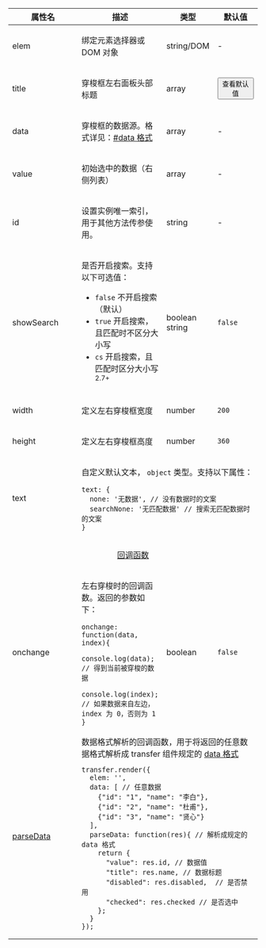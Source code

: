 <table class="layui-table">
  <colgroup>
    <col width="150">
    <col>
    <col width="100">
    <col width="100">
  </colgroup>
  <thead>
    <tr>
      <th>属性名</th>
      <th>描述</th>
      <th>类型</th>
      <th>默认值</th>
    </tr> 
  </thead>
  <tbody>
    <tr>
<td>elem</td>
<td>
  
绑定元素选择器或 DOM 对象

</td>
<td>string/DOM</td>
<td>-</td>
    </tr>
    <tr>
<td>title</td>
<td>
  
穿梭框左右面板头部标题

</td>
<td>array</td>
<td>

<button class="layui-btn layui-btn-sm layui-btn-primary" lay-layer="{
  title: 'title 属性默认值',
  content: '<div>title: [\'列表一\',\'列表二\']</div>'
}">查看默认值</button>

</td>
    </tr>
    <tr>
<td>data</td>
<td>
  
穿梭框的数据源。格式详见：[#data 格式](#options.data)

</td>
<td>array</td>
<td>-</td>
    </tr>
    <tr>
<td>value</td>
<td>
  
初始选中的数据（右侧列表）

</td>
<td>array</td>
<td>-</td>
    </tr>
    <tr>
<td>id</td>
<td>
  
设置实例唯一索引，用于其他方法传参使用。

</td>
<td>string</td>
<td>-</td>
    </tr>
    <tr>
<td>showSearch</td>
<td>
  
是否开启搜索。支持以下可选值：

- `false` 不开启搜索（默认）
- `true` 开启搜索，且匹配时不区分大小写
- `cs` 开启搜索，且匹配时区分大小写 <sup>2.7+</sup>

</td>
<td>boolean<br>string</td>
<td>

`false`

</td>
    </tr>
    <tr>
<td>width</td>
<td>
  
定义左右穿梭框宽度

</td>
<td>number</td>
<td>

`200`

</td>
    </tr>
    <tr>
<td>height</td>
<td>
  
定义左右穿梭框高度

</td>
<td>number</td>
<td>

`360`

</td>
    </tr>
    <tr>
<td>text</td>
<td colspan="3">
  
自定义默认文本， `object` 类型。支持以下属性：

```
text: {
  none: '无数据', // 没有数据时的文案
  searchNone: '无匹配数据' // 搜索无匹配数据时的文案
} 
```

</td>
    </tr>
    <tr>
<td colspan="4" style="text-align: center"> 


<div id="options.callback" lay-pid="options" class="ws-anchor">

[回调函数](#options.callback)

</div>

</td>
    </tr>
    <tr>
<td>onchange</td>
<td>
  
左右穿梭时的回调函数。返回的参数如下：

```
onchange: function(data, index){
  console.log(data); // 得到当前被穿梭的数据
  console.log(index); // 如果数据来自左边，index 为 0，否则为 1
}
```

</td>
<td>boolean</td>
<td>

`false`

</td>
    </tr>
    <tr>
<td>
  
[parseData](#options.parseData)

</td>
<td colspan="3">
  
<div id="options.parseData" lay-pid="options" class="ws-anchor">
数据格式解析的回调函数，用于将返回的任意数据格式解析成 transfer 组件规定的 <a href="#options.data">data 格式</a>
</div>

```
transfer.render({
  elem: '',
  data: [ // 任意数据
    {"id": "1", "name": "李白"},
    {"id": "2", "name": "杜甫"},
    {"id": "3", "name": "贤心"}
  ],
  parseData: function(res){ // 解析成规定的 data 格式
    return {
      "value": res.id, // 数据值
      "title": res.name, // 数据标题
      "disabled": res.disabled,  // 是否禁用
      "checked": res.checked // 是否选中
    };
  }
});
```

</td>
    </tr>
  </tbody>
</table>
